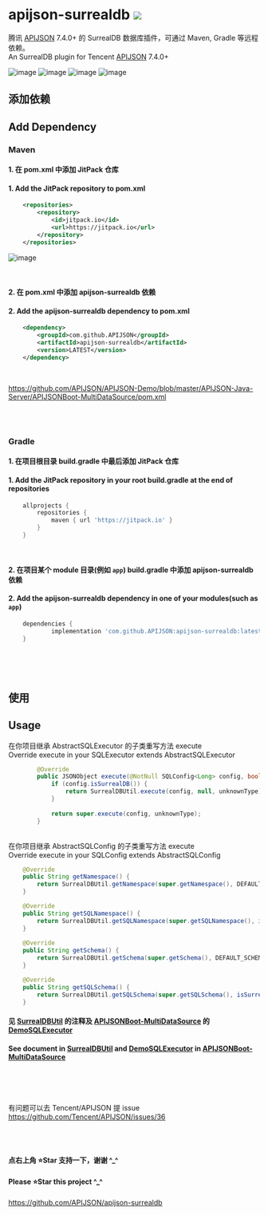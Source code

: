 # apijson-surrealdb  [![](https://jitpack.io/v/APIJSON/apijson-surrealdb.svg)](https://jitpack.io/#APIJSON/apijson-surrealdb)
腾讯 [APIJSON](https://github.com/Tencent/APIJSON) 7.4.0+ 的 SurrealDB 数据库插件，可通过 Maven, Gradle 等远程依赖。<br />
An SurrealDB plugin for Tencent [APIJSON](https://github.com/Tencent/APIJSON) 7.4.0+

![image](https://github.com/user-attachments/assets/a354661a-d5a7-4902-ab06-fada169a292c)
![image](https://github.com/user-attachments/assets/8ef690e6-8367-4882-9f73-ec610a116e13)
![image](https://github.com/user-attachments/assets/8c22a748-35d2-49d8-872e-b5269f558c24)
![image](https://github.com/user-attachments/assets/5f897dd4-0be8-4c5c-b874-4b789a7cf96f)


## 添加依赖
## Add Dependency

### Maven
#### 1. 在 pom.xml 中添加 JitPack 仓库
#### 1. Add the JitPack repository to pom.xml
```xml
	<repositories>
		<repository>
		    <id>jitpack.io</id>
		    <url>https://jitpack.io</url>
		</repository>
	</repositories>
```

![image](https://user-images.githubusercontent.com/5738175/167261814-d75d8fff-0e64-4534-a840-60ef628a8873.png)

<br />

#### 2. 在 pom.xml 中添加 apijson-surrealdb 依赖
#### 2. Add the apijson-surrealdb dependency to pom.xml
```xml
	<dependency>
	    <groupId>com.github.APIJSON</groupId>
	    <artifactId>apijson-surrealdb</artifactId>
	    <version>LATEST</version>
	</dependency>
```

<br />

https://github.com/APIJSON/APIJSON-Demo/blob/master/APIJSON-Java-Server/APIJSONBoot-MultiDataSource/pom.xml

<br />
<br />

### Gradle
#### 1. 在项目根目录 build.gradle 中最后添加 JitPack 仓库
#### 1. Add the JitPack repository in your root build.gradle at the end of repositories
```gradle
	allprojects {
		repositories {
			maven { url 'https://jitpack.io' }
		}
	}
```
<br />

#### 2. 在项目某个 module 目录(例如 `app`) build.gradle 中添加 apijson-surrealdb 依赖
#### 2. Add the apijson-surrealdb dependency in one of your modules(such as `app`)
```gradle
	dependencies {
	        implementation 'com.github.APIJSON:apijson-surrealdb:latest'
	}
```

<br />
<br />
<br />

## 使用
## Usage

在你项目继承 AbstractSQLExecutor 的子类重写方法 execute <br/>
Override execute in your SQLExecutor extends AbstractSQLExecutor

```java
        @Override
        public JSONObject execute(@NotNull SQLConfig<Long> config, boolean unknownType) throws Exception {
            if (config.isSurrealDB()) {
                return SurrealDBUtil.execute(config, null, unknownType);
            }
   
            return super.execute(config, unknownType);
        }
```

<br/>
在你项目继承 AbstractSQLConfig 的子类重写方法 execute <br/>
Override execute in your SQLConfig extends AbstractSQLConfig

```java
	@Override
	public String getNamespace() {
		return SurrealDBUtil.getNamespace(super.getNamespace(), DEFAULT_NAMESPACE, isSurrealDB());
	}

	@Override
	public String getSQLNamespace() {
		return SurrealDBUtil.getSQLNamespace(super.getSQLNamespace(), isSurrealDB());
	}
        
	@Override
	public String getSchema() {
		return SurrealDBUtil.getSchema(super.getSchema(), DEFAULT_SCHEMA, isSurrealDB());
	}

	@Override
	public String getSQLSchema() {
		return SurrealDBUtil.getSQLSchema(super.getSQLSchema(), isSurrealDB());
	}
```

#### 见 [SurrealDBUtil](/src/main/java/apijson/surrealdb/SurrealDBUtil.java) 的注释及 [APIJSONBoot-MultiDataSource](https://github.com/APIJSON/APIJSON-Demo/blob/master/APIJSON-Java-Server/APIJSONBoot-MultiDataSource) 的 [DemoSQLExecutor](https://github.com/APIJSON/APIJSON-Demo/blob/master/APIJSON-Java-Server/APIJSONBoot-MultiDataSource/src/main/java/apijson/demo/DemoSQLExecutor.java) <br />

#### See document in [SurrealDBUtil](/src/main/java/apijson/surrealdb/SurrealDBUtil.java) and [DemoSQLExecutor](https://github.com/APIJSON/APIJSON-Demo/blob/master/APIJSON-Java-Server/APIJSONBoot-MultiDataSource/src/main/java/apijson/demo/DemoSQLExecutor.java) in [APIJSONBoot-MultiDataSource](https://github.com/APIJSON/APIJSON-Demo/blob/master/APIJSON-Java-Server/APIJSONBoot-MultiDataSource)

<br />
<br />
<br />

有问题可以去 Tencent/APIJSON 提 issue <br />
https://github.com/Tencent/APIJSON/issues/36

<br /><br />

#### 点右上角 ⭐Star 支持一下，谢谢 ^_^
#### Please ⭐Star this project ^_^
https://github.com/APIJSON/apijson-surrealdb
